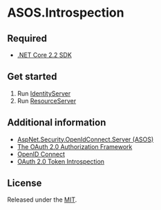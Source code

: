 # ASOS.Introspection

## Required

- [.NET Core 2.2 SDK](https://dotnet.microsoft.com/download/dotnet-core/2.2)

## Get started

1. Run [IdentityServer](/IdentityServer/)
2. Run [ResourceServer](/ResourceServer/)

## Additional information

- [AspNet.Security.OpenIdConnect.Server (ASOS)](https://github.com/aspnet-contrib/AspNet.Security.OpenIdConnect.Server)
- [The OAuth 2.0 Authorization Framework](https://tools.ietf.org/html/rfc6749)
- [OpenID Connect](https://openid.net/connect/)
- [OAuth 2.0 Token Introspection](https://tools.ietf.org/html/rfc7662)

## License

Released under the [MIT](./LICENSE).
